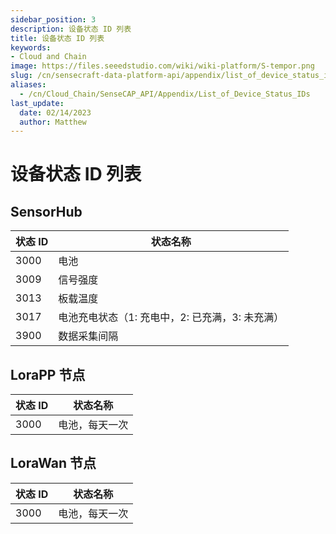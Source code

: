 ```yaml
---
sidebar_position: 3
description: 设备状态 ID 列表
title: 设备状态 ID 列表
keywords:
- Cloud and Chain
image: https://files.seeedstudio.com/wiki/wiki-platform/S-tempor.png        
slug: /cn/sensecraft-data-platform-api/appendix/list_of_device_status_ids
aliases:
  - /cn/Cloud_Chain/SenseCAP_API/Appendix/List_of_Device_Status_IDs
last_update:
  date: 02/14/2023
  author: Matthew
---
```


<div class="post-header">
<h1>设备状态 ID 列表</h1>
</div>
<div class="post-content">
<h2 id="sensorhub" class="clickable-header top-level-header">SensorHub</h2>
<i class="icon-arrow-up back-to-top"></i>
<table>
<thead>
<tr>
<th>状态 ID</th>
<th>状态名称</th>
</tr>
</thead>
<tbody>
<tr>
<td>3000</td>
<td>电池</td>
</tr>
<tr>
<td>3009</td>
<td>信号强度</td>
</tr>
<tr>
<td>3013</td>
<td>板载温度</td>
</tr>
<tr>
<td>3017</td>
<td>电池充电状态（1: 充电中，2: 已充满，3: 未充满）</td>
</tr>
<tr>
<td>3900</td>
<td>数据采集间隔</td>
</tr>
</tbody>
</table>
<h2 id="lorapp-node" class="clickable-header top-level-header">LoraPP 节点</h2>
<i class="icon-arrow-up back-to-top"></i>
<table>
<thead>
<tr>
<th>状态 ID</th>
<th>状态名称</th>
</tr>
</thead>
<tbody>
<tr>
<td>3000</td>
<td>电池，每天一次</td>
</tr>
</tbody>
</table>
<h2 id="lorawan-node" class="clickable-header top-level-header">LoraWan 节点</h2>
<i class="icon-arrow-up back-to-top"></i>
<table>
<thead>
<tr>
<th>状态 ID</th>
<th>状态名称</th>
</tr>
</thead>
<tbody>
<tr>
<td>3000</td>
<td>电池，每天一次</td>
</tr>
</tbody>
</table>
</div>